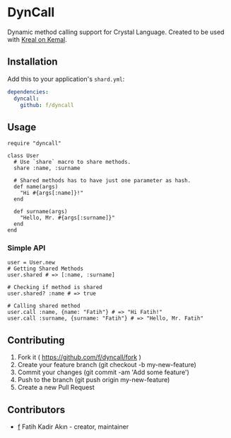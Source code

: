 # DynCall

Dynamic method calling support for Crystal Language. Created to be used with [Kreal on Kemal](http://github.com/f/kreal).

## Installation


Add this to your application's `shard.yml`:

```yaml
dependencies:
  dyncall:
    github: f/dyncall
```

## Usage

```crystal
require "dyncall"

class User
  # Use `share` macro to share methods.
  share :name, :surname

  # Shared methods has to have just one parameter as hash.
  def name(args)
    "Hi #{args[:name]}!"
  end

  def surname(args)
    "Hello, Mr. #{args[:surname]}"
  end
end
```

### Simple API

```crystal
user = User.new
# Getting Shared Methods
user.shared # => [:name, :surname]

# Checking if method is shared
user.shared? :name # => true

# Calling shared method
user.call :name, {name: "Fatih"} # => "Hi Fatih!"
user.call :surname, {surname: "Fatih"} # => "Hello, Mr. Fatih"
```

## Contributing

1. Fork it ( https://github.com/f/dyncall/fork )
2. Create your feature branch (git checkout -b my-new-feature)
3. Commit your changes (git commit -am 'Add some feature')
4. Push to the branch (git push origin my-new-feature)
5. Create a new Pull Request

## Contributors

- [f](https://github.com/f) Fatih Kadir Akın - creator, maintainer
